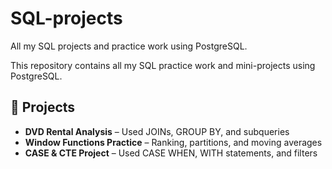 # SQL-projects

All my SQL projects and practice work using PostgreSQL.

This repository contains all my SQL practice work and mini-projects using PostgreSQL.

## 📁 Projects

- **DVD Rental Analysis** – Used JOINs, GROUP BY, and subqueries
- **Window Functions Practice** – Ranking, partitions, and moving averages
- **CASE & CTE Project** – Used CASE WHEN, WITH statements, and filters
